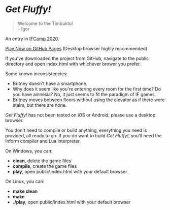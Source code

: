 # *Get Fluffy!*

> Welcome to the Timbuktu!<br>
>    \- Igor

An entry in [IFComp 2020](https://ifcomp.org/).

[Play Now on GitHub Pages](https://stone1343.github.io/get-fluffy/public/index.html) (Desktop browser highly recommended)

If you've downloaded the project from GitHub, navigate to the public directory and open index.html with whichever brower you prefer.

Some known inconsistencies:
* Britney doesn't have a smartphone.
* Why does it seem like you're entering every room for the first time? Do you have amnesia? No, it just seems to fit the paradigm of IF games.
* Britney moves between floors without using the elevator as if there were stairs, but there are none.

*Get Fluffy!* has not been tested on iOS or Android, please use a desktop browser.

You don't need to compile or build anything, everything you need is provided, all ready to go. If you do want to build *Get Fluffy!*, you'll need the Inform compiler and Lua interpreter.

On Windows, you can:
* **clean**, delete the game files
* **compile**, create the game files
* **play**, open public\index.html with your default browser

On Linux, you can:
* **make clean**
* **make**
* **./play**, open public/index.html with your default browser
